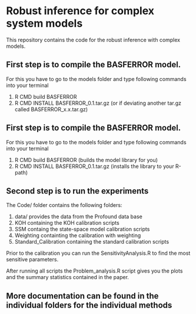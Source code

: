 # Robust inference for complex system models 

This repository contains the code for the robust inference with complex models. <br/>

## First step is to compile the BASFERROR model. <br/>
For this you have to go to the models folder and type following commands into your terminal

1. R CMD build BASFERROR 
2. R CMD INSTALL BASFERROR_0.1.tar.gz (or if deviating another tar.gz called BASFERROR_x.x.tar.gz) 

## First step is to compile the BASFERROR model. <br/>
For this you have to go to the models folder and type following commands into your terminal

1. R CMD build BASFERROR (builds the model library for you)
2. R CMD INSTALL BASFERROR_0.1.tar.gz (installs the library to your R-path)

## Second step is to run the experiments 

The Code/ folder contains the following folders: 
1. data/ provides the data from the Profound data base
2. KOH containing the KOH calibration scripts 
3. SSM containg the state-space model calibration scripts
4. Weighting containting the calibration with weighting 
5. Standard_Calibration containing the standard calibration scripts 



Prior to the calibration you can run the SensitivityAnalysis.R to find the most 
sensitive parameters. 

After running all scripts the Problem_analysis.R script gives you the 
plots and the summary statistics contained in the paper.




## More documentation can be found in the individual folders for the individual methods 


